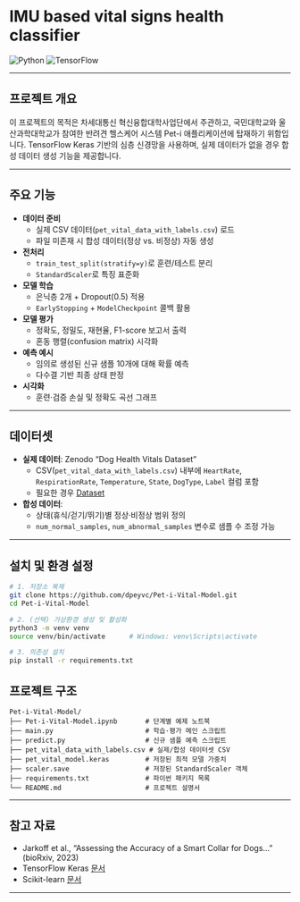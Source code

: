 # IMU based vital signs health classifier

![Python](https://img.shields.io/badge/Python-3.8%2B-blue) ![TensorFlow](https://img.shields.io/badge/TensorFlow-2.6%2B-orange)

---

## 프로젝트 개요
이 프로젝트의 목적은 차세대통신 혁신융합대학사업단에서 주관하고, 국민대학교와 울산과학대학교가 참여한 반려견 헬스케어 시스템 Pet-i 애플리케이션에 탑재하기 위함입니다.
TensorFlow Keras 기반의 심층 신경망을 사용하며, 실제 데이터가 없을 경우 합성 데이터 생성 기능을 제공합니다.

---

## 주요 기능
- **데이터 준비**  
  - 실제 CSV 데이터(`pet_vital_data_with_labels.csv`) 로드  
  - 파일 미존재 시 합성 데이터(정상 vs. 비정상) 자동 생성  
- **전처리**  
  - `train_test_split(stratify=y)`로 훈련/테스트 분리  
  - `StandardScaler`로 특징 표준화  
- **모델 학습**  
  - 은닉층 2개 + Dropout(0.5) 적용  
  - `EarlyStopping` + `ModelCheckpoint` 콜백 활용  
- **모델 평가**  
  - 정확도, 정밀도, 재현율, F1-score 보고서 출력  
  - 혼동 행렬(confusion matrix) 시각화  
- **예측 예시**  
  - 임의로 생성된 신규 샘플 10개에 대해 확률 예측  
  - 다수결 기반 최종 상태 판정  
- **시각화**  
  - 훈련·검증 손실 및 정확도 곡선 그래프  

---

## 데이터셋
- **실제 데이터**: Zenodo “Dog Health Vitals Dataset”  
  - CSV(`pet_vital_data_with_labels.csv`) 내부에 `HeartRate`, `RespirationRate`, `Temperature`, `State`, `DogType`, `Label` 컬럼 포함  
  - 필요한 경우 [Dataset](https://zenodo.org/records/8020390)
- **합성 데이터**:  
  - 상태(휴식/걷기/뛰기)별 정상·비정상 범위 정의  
  - `num_normal_samples`, `num_abnormal_samples` 변수로 샘플 수 조정 가능  

---

## 설치 및 환경 설정
```bash
# 1. 저장소 복제
git clone https://github.com/dpeyvc/Pet-i-Vital-Model.git
cd Pet-i-Vital-Model

# 2. (선택) 가상환경 생성 및 활성화
python3 -m venv venv
source venv/bin/activate      # Windows: venv\Scripts\activate

# 3. 의존성 설치
pip install -r requirements.txt
````

## 프로젝트 구조

```
Pet-i-Vital-Model/
├── Pet-i-Vital-Model.ipynb       # 단계별 예제 노트북
├── main.py                       # 학습·평가 메인 스크립트
├── predict.py                    # 신규 샘플 예측 스크립트
├── pet_vital_data_with_labels.csv # 실제/합성 데이터셋 CSV
├── pet_vital_model.keras         # 저장된 최적 모델 가중치
├── scaler.save                   # 저장된 StandardScaler 객체
├── requirements.txt              # 파이썬 패키지 목록
└── README.md                     # 프로젝트 설명서
```

---

## 참고 자료

* Jarkoff et al., “Assessing the Accuracy of a Smart Collar for Dogs…” (bioRxiv, 2023)
* TensorFlow Keras [문서](https://www.tensorflow.org/guide/keras)
* Scikit-learn [문서](https://scikit-learn.org/stable/documentation.html)

---
